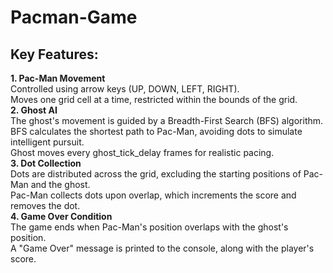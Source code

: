 # Pacman-Game
## Key Features:  
**1. Pac-Man Movement**  
Controlled using arrow keys (UP, DOWN, LEFT, RIGHT).  
Moves one grid cell at a time, restricted within the bounds of the grid.  
**2. Ghost AI**  
The ghost's movement is guided by a Breadth-First Search (BFS) algorithm.  
BFS calculates the shortest path to Pac-Man, avoiding dots to simulate intelligent pursuit.  
Ghost moves every ghost_tick_delay frames for realistic pacing.  
**3. Dot Collection**  
Dots are distributed across the grid, excluding the starting positions of Pac-Man and the ghost.  
Pac-Man collects dots upon overlap, which increments the score and removes the dot.  
**4. Game Over Condition**  
The game ends when Pac-Man's position overlaps with the ghost's position.  
A "Game Over" message is printed to the console, along with the player's score.


